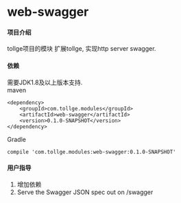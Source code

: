 # web-swagger

#### 项目介绍
tollge项目的模块
扩展tollge, 实现http server swagger.

#### 依赖

需要JDK1.8及以上版本支持.   
maven
```
<dependency>
    <groupId>com.tollge.modules</groupId>
    <artifactId>web-swagger</artifactId>
    <version>0.1.0-SNAPSHOT</version>
</dependency>
```
Gradle
```
compile 'com.tollge.modules:web-swagger:0.1.0-SNAPSHOT'
```

#### 用户指导

1. 增加依赖
2. Serve the Swagger JSON spec out on /swagger

